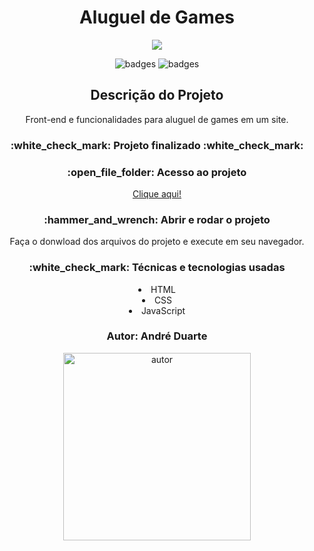 <h1 align="center"> Aluguel de Games </h1>
<p align="center"> 
<img src="https://github.com/andreduarte99/alugames/assets/42449246/8a19e8e4-c0d8-43a8-9932-03d8a24174e0"/>


</p>
<p align="center">
<img src="https://img.shields.io/badge/STATUS-FINALIZADO-green" alt="badges"/>
<img src="https://img.shields.io/github/stars/andreduarte99?style=social" alt="badges"/>
</p>
<h2 align="center">Descrição do Projeto</h2>
<p align="center"> Front-end e funcionalidades para aluguel de games em um site.</p>
<h3 align="center"> 
    :white_check_mark: Projeto finalizado  :white_check_mark:
</h3>

<h3 align="center">
    :open_file_folder: Acesso ao projeto
</h3>
<p align="center">
  <a href="https://github.com/andreduarte99/alugames.git">Clique aqui!</a>
</p>
<h3 align="center">
    :hammer_and_wrench: Abrir e rodar o projeto
</h3>
<p align="center">
   Faça o donwload dos arquivos do projeto e execute em seu navegador.
<h3 align="center"> 
    :white_check_mark: Técnicas e tecnologias usadas
</h3>
<li align="center">HTML</li>
<li align="center">CSS</li>
<li align="center">JavaScript</li>
<h3 align="center"> 
    Autor: André Duarte
</h3>
<p align="center">
<img height= 300px width= 300px src="https://github.com/andreduarte99/pong-com-Scratch/assets/42449246/706488b7-a318-4ea5-bc07-dcd35fbf1b64" alt="autor"/>
</p>
